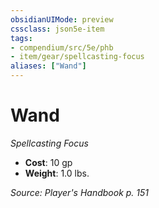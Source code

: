 ```yaml
---
obsidianUIMode: preview
cssclass: json5e-item
tags:
- compendium/src/5e/phb
- item/gear/spellcasting-focus
aliases: ["Wand"]
---
```

# Wand
*Spellcasting Focus*  

- **Cost**: 10 gp
- **Weight**: 1.0 lbs.

*Source: Player's Handbook p. 151*